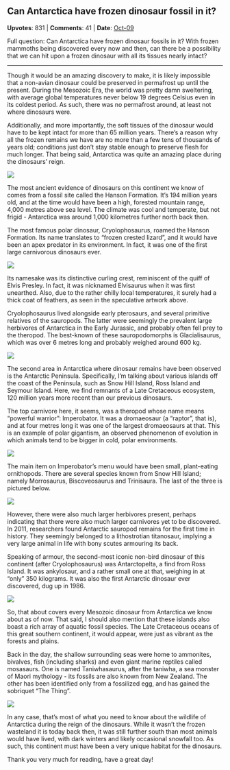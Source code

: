 ## Can Antarctica have frozen dinosaur fossil in it?
    
**Upvotes**: 831 | **Comments**: 41 | **Date**: [Oct-09](https://www.quora.com/Can-Antarctica-have-frozen-dinosaur-fossil-in-it/answer/Gary-Meaney)

Full question: Can Antarctica have frozen dinosaur fossils in it? With frozen mammoths being discovered every now and then, can there be a possibility that we can hit upon a frozen dinosaur with all its tissues nearly intact?

* * *

Though it would be an amazing discovery to make, it is likely impossible that a non-avian dinosaur could be preserved in permafrost up until the present. During the Mesozoic Era, the world was pretty damn sweltering, with average global temperatures never below 19 degrees Celsius even in its coldest period. As such, there was no permafrost around, at least not where dinosaurs were.

Additionally, and more importantly, the soft tissues of the dinosaur would have to be kept intact for more than 65 million years. There’s a reason why all the frozen remains we have are no more than a few tens of thousands of years old; conditions just don’t stay stable enough to preserve flesh for much longer. That being said, Antarctica was quite an amazing place during the dinosaurs’ reign.

![](https://qph.fs.quoracdn.net/main-qimg-a74e05bd84fa15449831f8bb27a34639-lq)

The most ancient evidence of dinosaurs on this continent we know of comes from a fossil site called the Hanson Formation. It’s 194 million years old, and at the time would have been a high, forested mountain range, 4,000 metres above sea level. The climate was cool and temperate, but not frigid - Antarctica was around 1,000 kilometres further north back then.

The most famous polar dinosaur, Cryolophosaurus, roamed the Hanson Formation. Its name translates to “frozen crested lizard”, and it would have been an apex predator in its environment. In fact, it was one of the first large carnivorous dinosaurs ever.

![](https://qph.fs.quoracdn.net/main-qimg-225644f60969ca7437afbe37f6a02695-lq)

Its namesake was its distinctive curling crest, reminiscent of the quiff of Elvis Presley. In fact, it was nicknamed Elvisaurus when it was first unearthed. Also, due to the rather chilly local temperatures, it surely had a thick coat of feathers, as seen in the speculative artwork above.

Cryolophosaurus lived alongside early pterosaurs, and several primitive relatives of the sauropods. The latter were seemingly the prevalent large herbivores of Antarctica in the Early Jurassic, and probably often fell prey to the theropod. The best-known of these sauropodomorphs is Glacialisaurus, which was over 6 metres long and probably weighed around 600 kg.

![](https://qph.fs.quoracdn.net/main-qimg-909e68c30654d21f060d675c2d396c21-lq)

The second area in Antarctica where dinosaur remains have been observed is the Antarctic Peninsula. Specifically, I’m talking about various islands off the coast of the Peninsula, such as Snow Hill Island, Ross Island and Seymour Island. Here, we find remnants of a Late Cretaceous ecosystem, 120 million years more recent than our previous dinosaurs.

The top carnivore here, it seems, was a theropod whose name means “powerful warrior”: Imperobator. It was a dromaeosaur (a “raptor”, that is), and at four metres long it was one of the largest dromaeosaurs at that. This is an example of polar gigantism, an observed phenomenon of evolution in which animals tend to be bigger in cold, polar environments.

![](https://qph.fs.quoracdn.net/main-qimg-2ff0e9a0ec9fd197ba7a72eae0f2f5b3-lq)

The main item on Imperobator’s menu would have been small, plant-eating ornithopods. There are several species known from Snow Hill Island; namely Morrosaurus, Biscoveosaurus and Trinisaura. The last of the three is pictured below.

![](https://qph.fs.quoracdn.net/main-qimg-f4eee10a82281f0764cbaef5343b41bc-lq)

However, there were also much larger herbivores present, perhaps indicating that there were also much larger carnivores yet to be discovered. In 2011, researchers found Antarctic sauropod remains for the first time in history. They seemingly belonged to a lithostrotian titanosaur, implying a very large animal in life with bony scutes armouring its back.

Speaking of armour, the second-most iconic non-bird dinosaur of this continent (after Cryolophosaurus) was Antarctopelta, a find from Ross Island. It was ankylosaur, and a rather small one at that, weighing in at “only” 350 kilograms. It was also the first Antarctic dinosaur ever discovered, dug up in 1986.

![](https://qph.fs.quoracdn.net/main-qimg-afc2e832865cb2ea81ce5be7a01101b5-lq)

So, that about covers every Mesozoic dinosaur from Antarctica we know about as of now. That said, I should also mention that these islands also boast a rich array of aquatic fossil species. The Late Cretaceous oceans of this great southern continent, it would appear, were just as vibrant as the forests and plains.

Back in the day, the shallow surrounding seas were home to ammonites, bivalves, fish (including sharks) and even giant marine reptiles called mosasaurs. One is named Taniwhasaurus, after the taniwha, a sea monster of Maori mythology - its fossils are also known from New Zealand. The other has been identified only from a fossilized egg, and has gained the sobriquet “The Thing”.

![](https://qph.fs.quoracdn.net/main-qimg-50e99111435ba28ba62289af8b8d6905-lq)

In any case, that’s most of what you need to know about the wildlife of Antarctica during the reign of the dinosaurs. While it wasn’t the frozen wasteland it is today back then, it was still further south than most animals would have lived, with dark winters and likely occasional snowfall too. As such, this continent must have been a very unique habitat for the dinosaurs.

Thank you very much for reading, have a great day!

